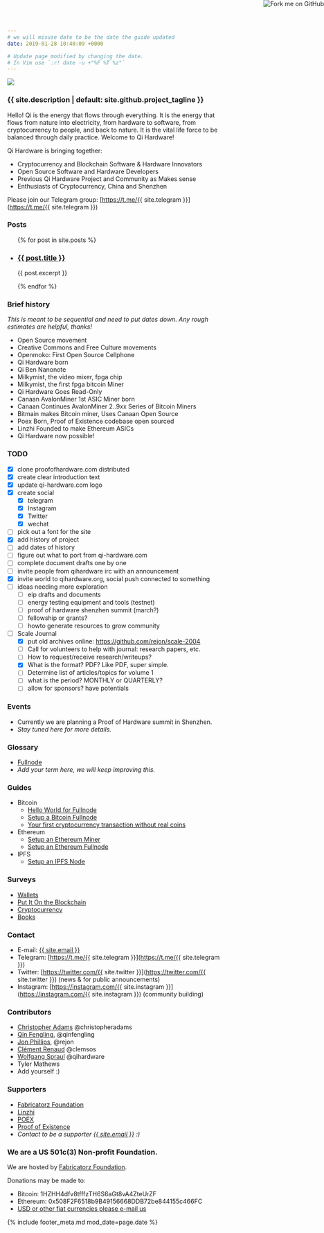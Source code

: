 ```yaml
---
# we will misuse date to be the date the guide updated
date: 2019-01-28 10:40:09 +0000

# Update page modified by changing the date.
# In Vim use `:r! date -u +"%F %T %z"`
---
```


<a class="github-ribbon" href="{{ site.github.repository_url }}"><img style="position: absolute; top: 0; right: 0; border: 0;" src="https://s3.amazonaws.com/github/ribbons/forkme_right_green_007200.png" alt="Fork me on GitHub"></a>

![](/assets/qi-logo-256.png?raw=true)

### {{ site.description | default: site.github.project_tagline }}

Hello! Qi is the energy that flows through everything. It is the energy that flows from nature into electricity, from hardware to software, from cryptocurrency to people, and back to nature. It is the vital life force to be balanced through daily practice. Welcome to Qi Hardware!

Qi Hardware is bringing together:

- Cryptocurrency and Blockchain Software & Hardware Innovators
- Open Source Software and Hardware Developers
- Previous Qi Hardware Project and Community as Makes sense
- Enthusiasts of Cryptocurrency, China and Shenzhen

Please join our Telegram group: [https://t.me/{{ site.telegram }}](https://t.me/{{ site.telegram }})

### Posts

<ul>
  {% for post in site.posts %}
    <li>
      <h3><a href="{{ post.url }}">{{ post.title }}</a></h3>
      <p>{{ post.excerpt }}</p>
    </li>
  {% endfor %}
</ul>


### Brief history

_This is meant to be sequential and need to put dates down. Any rough estimates are helpful, thanks!_

- Open Source movement
- Creative Commons and Free Culture movements
- Openmoko: First Open Source Cellphone
- Qi Hardware born
- Qi Ben Nanonote
- Milkymist, the video mixer, fpga chip
- Milkymist, the first fpga bitcoin Miner
- Qi Hardware Goes Read-Only
- Canaan AvalonMiner 1st ASIC Miner born
- Canaan Continues AvalonMiner 2..9xx Series of Bitcoin Miners
- Bitmain makes Bitcoin miner, Uses Canaan Open Source
- Poex Born, Proof of Existence codebase open sourced
- Linzhi Founded to make Ethereum ASICs
- Qi Hardware now possible!

### TODO

- [x] clone proofofhardware.com distributed
- [x] create clear introduction text
- [x] update qi-hardware.com logo
- [x] create social
  - [x] telegram
  - [x] Instagram
  - [x] Twitter
  - [x] wechat
- [ ] pick out a font for the site
- [x] add history of project
- [ ] add dates of history
- [ ] figure out what to port from qi-hardware.com
- [ ] complete document drafts one by one
- [ ] invite people from qihardware irc with an announcement
- [x] invite world to qihardware.org, social push connected to something
- [ ] ideas needing more exploration
  - [ ] eip drafts and documents
  - [ ] energy testing equipment and tools (testnet)
  - [ ] proof of hardware shenzhen summit (march?)
  - [ ] fellowship or grants?
  - [ ] howto generate resources to grow community
- [ ] Scale Journal
  - [x] put old archives online: https://github.com/rejon/scale-2004
  - [ ] Call for volunteers to help with journal: research papers, etc.
  - [ ] How to request/receive research/writeups?
  - [x] What is the format? PDF? Like PDF, super simple.
  - [ ] Determine list of articles/topics for volume 1
  - [ ] what is the period? MONTHLY or QUARTERLY?
  - [ ] allow for sponsors? have potentials

### Events

- Currently we are planning a Proof of Hardware summit in Shenzhen.
- _Stay tuned here for more details._

### Glossary

- [Fullnode](/glossary/fullnode)
- _Add your term here, we will keep improving this._

### Guides

- Bitcoin
  - [Hello World for Fullnode](/guide/fullnode-helloworld)
  - [Setup a Bitcoin Fullnode](/guide/setup-bitcoin-fullnode)
  - [Your first cryptocurrency transaction without real coins](/guide/testnet-guide.md)
- Ethereum
  - [Setup an Ethereum Miner](/guide/setup-ethereum-miner)
  - [Setup an Ethereum Fullnode](/guide/setup-ethereum-fullnode)
- IPFS
  - [Setup an IPFS Node](/guide/setup-ipfs-node)

### Surveys

- [Wallets](/survey/wallets)
- [Put It On the Blockchain](/survey/put-it-on-the-blockchain)
- [Cryptocurrency](/survey/cryptocurrency)
- [Books](/survey/books)


### Contact

- E-mail: <a href="mailto:{{ site.email }}">{{ site.email }}</a>
- Telegram: [https://t.me/{{ site.telegram }}](https://t.me/{{ site.telegram }})
- Twitter: [https://twitter.com/{{ site.twitter }}](https://twitter.com/{{ site.twitter }}) (news & for public announcements)
- Instagram: [https://instagram.com/{{ site.instagram }}](https://instagram.com/{{ site.instagram }}) (community building)

### Contributors

- [Christopher Adams](https://christopheradams.io) @christopheradams
- [Qin Fengling](http://qinfengling.io), @qinfengling
- [Jon Phillips](https://rejon.org), @rejon
- [Clément Renaud](http://clementrenaud.com) @clemsos
- [Wolfgang Spraul](https://qihardware.org) @qihardware
- Tyler Mathews
- Add yourself :)

### Supporters

- [Fabricatorz Foundation](https://fabricatorz.org)
- [Linzhi](https://linzhi.io)
- [POEX](https://poex.io)
- [Proof of Existence](https://proofofexistence.com)
- _Contact to be a supporter <a href="mailto:{{ site.email }}">{{ site.email }}</a>  :)_

### We are a US 501c(3) Non-profit Foundation.

We are hosted by <a href="https://fabricatorz.org">Fabricatorz Foundation</a>.

Donations may be made to:

- Bitcoin: 1HZHH4dfv8tfffzTH6S6aGt8vA4ZteUrZF
- Ethereum: 0x508F2F6518b9B49156668DDB72be844155c466FC
- <a href="mailto:ai@qihardware.org">USD or other fiat currencies please e-mail us</a>


{% include footer_meta.md mod_date=page.date %}
